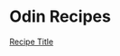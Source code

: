 <h1>Odin Recipes </h1>
<a href="file:///C:/Users/user/Desktop/Project/recipe.html">Recipe Title</a>
